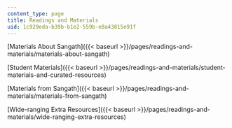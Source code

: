 ```yaml
---
content_type: page
title: Readings and Materials
uid: 1c929eda-b39b-b1e2-559b-e8a43815e91f
---
```


[Materials About Sangath]({{< baseurl >}}/pages/readings-and-materials/materials-about-sangath)

[Student Materials]({{< baseurl >}}/pages/readings-and-materials/student-materials-and-curated-resources)

[Materials from Sangath]({{< baseurl >}}/pages/readings-and-materials/materials-from-sangath)

[Wide-ranging Extra Resources]({{< baseurl >}}/pages/readings-and-materials/wide-ranging-extra-resources)